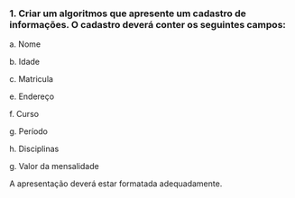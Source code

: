 ### 1. Criar um algoritmos que apresente um cadastro de informações. O cadastro deverá conter os seguintes campos:

a. Nome 

b. Idade

c. Matricula

e. Endereço

f. Curso

g. Período

h. Disciplinas

g. Valor da mensalidade

A apresentação deverá estar formatada adequadamente.

